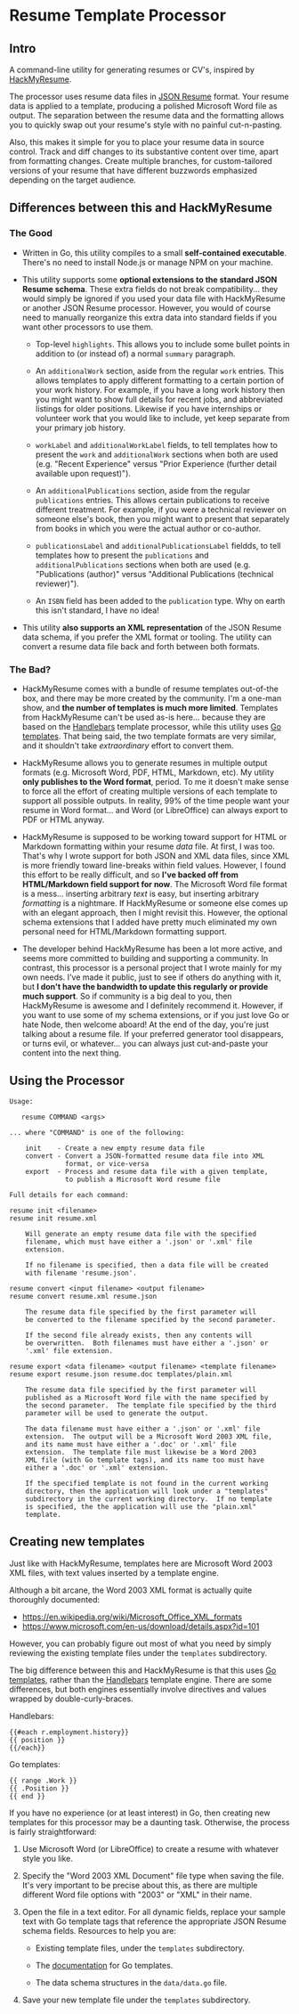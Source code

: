 Resume Template Processor
=========================

Intro
-----
A command-line utility for generating resumes or CV's, inspired by
[HackMyResume](https://github.com/hacksalot/HackMyResume).

The processor uses resume data files in [JSON Resume](https://github.com/jsonresume/resume-schema)
format.  Your resume data is applied to a template, producing a polished Microsoft Word file as
output.  The separation between the resume data and the formatting allows you to quickly swap out
your resume's style with no painful cut-n-pasting.

Also, this makes it simple for you to place your resume data in source control.  Track and diff
changes to its substantive content over time, apart from formatting changes.  Create multiple
branches, for custom-tailored versions of your resume that have different buzzwords emphasized
depending on the target audience.

Differences between this and HackMyResume
-----------------------------------------

### The Good

* Written in Go, this utility compiles to a small **self-contained executable**.  There's no need to
  install Node.js or manage NPM on your machine.

* This utility supports some **optional extensions to the standard JSON Resume schema**.  These extra
  fields do not break compatibility... they would simply be ignored if you used your data file with
  HackMyResume or another JSON Resume processor.  However, you would of course need to manually
  reorganize this extra data into standard fields if you want other processors to use them.

    * Top-level `highlights`.  This allows you to include some bullet points in addition to (or
      instead of) a normal `summary` paragraph.

    * An `additionalWork` section, aside from the regular `work` entries.  This allows templates
      to apply different formatting to a certain portion of your work history.  For example, if you
      have a long work history then you might want to show full details for recent jobs, and
      abbreviated listings for older positions.  Likewise if you have internships or volunteer
      work that you would like to include, yet keep separate from your primary job history.

    * `workLabel` and `additionalWorkLabel` fields, to tell templates how to present the `work`
      and `additionalWork` sections when both are used (e.g. "Recent Experience" versus "Prior
      Experience (further detail available upon request)").

    * An `additionalPublications` section, aside from the regular `publications` entries.  This
      allows certain publications to receive different treatment.  For example, if you were a
      technical reviewer on someone else's book, then you might want to present that separately
      from books in which you were the actual author or co-author.

    * `publicationsLabel` and `additionalPublicationsLabel` fieldds, to tell templates how to present
      the `publications` and `additionalPublications` sections when both are used (e.g.
      "Publications (author)" versus "Additional Publications (technical reviewer)").

    * An `ISBN` field has been added to the `publication` type.  Why on earth this isn't standard,
      I have no idea!

* This utility **also supports an XML representation** of the JSON Resume data schema, if you prefer
  the XML format or tooling.  The utility can convert a resume data file back and forth between
  both formats.

### The Bad?

* HackMyResume comes with a bundle of resume templates out-of-the box, and there may be more
  created by the community.  I'm a one-man show, and **the number of templates is much more limited**.
  Templates from HackMyResume can't be used as-is here... because they are based on the
  [Handlebars](http://handlebarsjs.com/) template processor, while this utility uses
  [Go templates](https://golang.org/pkg/text/template/).  That being said, the two template formats
  are very similar, and it shouldn't take *extraordinary* effort to convert them.

* HackMyResume allows you to generate resumes in multiple output formats (e.g. Microsoft Word,
  PDF, HTML, Markdown, etc).  My utility **only publishes to the Word format**, period.  To me it
  doesn't make sense to force all the effort of creating multiple versions of each template to support
  all possible outputs.  In reality, 99% of the time people want your resume in Word format... and
  Word (or LibreOffice) can always export to PDF or HTML anyway.

* HackMyResume is supposed to be working toward support for HTML or Markdown formatting within
  your resume *data* file.  At first, I was too.  That's why I wrote support for both JSON and
  XML data files, since XML is more friendly toward line-breaks within field values.
  However, I found this effort to be really difficult, and so **I've backed off from HTML/Markdown
  field support for now**.  The Microsoft Word file format is a mess... inserting arbitrary *text* is
  easy, but inserting arbitrary *formatting* is a nightmare.  If HackMyResume or someone else comes up
  with an elegant approach, then I might revisit this.  However, the optional schema extensions that I
  added have pretty much eliminated my own personal need for HTML/Markdown formatting support.

* The developer behind HackMyResume has been a lot more active, and seems more committed to
  building and supporting a community.  In contrast, this processor is a personal project that
  I wrote mainly for my own needs.  I've made it public, just to see if others do anything with
  it, but **I don't have the bandwidth to update this regularly or provide much support**.  So if
  community is a big deal to you, then HackMyResume is awesome and I definitely recommend it.
  However, if you want to use some of my schema extensions, or if you just love Go or hate Node,
  then welcome aboard!  At the end of the day, you're just talking about a resume file.  If your
  preferred generator tool disappears, or turns evil, or whatever... you can always just
  cut-and-paste your content into the next thing.

Using the Processor
-------------------
```
Usage:

   resume COMMAND <args>

... where "COMMAND" is one of the following:

	init    - Create a new empty resume data file
	convert - Convert a JSON-formatted resume data file into XML
	          format, or vice-versa
	export  - Process and resume data file with a given template,
	          to publish a Microsoft Word resume file

Full details for each command:

resume init <filename>
resume init resume.xml

	Will generate an empty resume data file with the specified
	filename, which must have either a '.json' or '.xml' file
	extension.

	If no filename is specified, then a data file will be created
	with filename 'resume.json'.

resume convert <input filename> <output filename>
resume convert resume.xml resume.json

	The resume data file specified by the first parameter will
	be converted to the filename specified by the second parameter.

	If the second file already exists, then any contents will
	be overwritten.  Both filenames must have either a '.json' or
	'.xml' file extension.

resume export <data filename> <output filename> <template filename>
resume export resume.json resume.doc templates/plain.xml

	The resume data file specified by the first parameter will
	published as a Microsoft Word file with the name specified by
	the second parameter.  The template file specified by the third
	parameter will be used to generate the output.

	The data filename must have either a '.json' or '.xml' file
	extension.  The output will be a Microsoft Word 2003 XML file,
	and its name must have either a '.doc' or '.xml' file
	extension.  The template file must likewise be a Word 2003
	XML file (with Go template tags), and its name too must have
	either a '.doc' or '.xml' extension.

	If the specified template is not found in the current working
	directory, then the application will look under a "templates"
	subdirectory in the current working directory.  If no template
	is specified, the the application will use the "plain.xml"
	template.
```

Creating new templates
----------------------
Just like with HackMyResume, templates here are Microsoft Word 2003 XML files, with text values
inserted by a template engine.

Although a bit arcane, the Word 2003 XML format is actually quite thoroughly documented:

* https://en.wikipedia.org/wiki/Microsoft_Office_XML_formats
* https://www.microsoft.com/en-us/download/details.aspx?id=101

However, you can probably figure out most of what you need by simply reviewing the existing
template files under the `templates` subdirectory.

The big difference between this and HackMyResume is that this uses
[Go templates](https://golang.org/pkg/text/template/), rather than the
[Handlebars](http://handlebarsjs.com/) template engine.  There are some differences, but both
engines essentially involve directives and values wrapped by double-curly-braces.

Handlebars:
```
{{#each r.employment.history}}
{{ position }}
{{/each}}
```

Go templates:
```
{{ range .Work }}
{{ .Position }}
{{ end }}
```

If you have no experience (or at least interest) in Go, then creating new templates for this
processor may be a daunting task.  Otherwise, the process is fairly straightforward:

1. Use Microsoft Word (or LibreOffice) to create a resume with whatever style you like.

2. Specify the "Word 2003 XML Document" file type when saving the file.  It's very important
   to be precise about this, as there are multiple different Word file options with "2003"
   or "XML" in their name.

3. Open the file in a text editor.  For all dynamic fields, replace your sample text with Go
   template tags that reference the appropriate JSON Resume schema fields.  Resources to help
   you are:

   * Existing template files, under the `templates` subdirectory.

   * The [documentation](https://golang.org/pkg/text/template/) for Go templates.

   * The data schema structures in the `data/data.go` file.

4. Save your new template file under the `templates` subdirectory.
